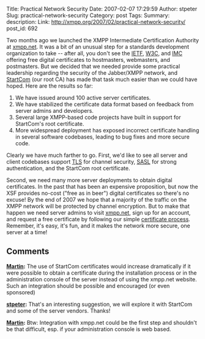 Title: Practical Network Security
Date: 2007-02-07 17:29:59
Author: stpeter
Slug: practical-network-security
Category: post
Tags: 
Summary: description:
Link: http://xmpp.org/2007/02/practical-network-security/
post_id: 692


Two months ago we launched the XMPP Intermediate Certification Authority at [xmpp.net](https://www.xmpp.net/). It was a bit of an unusual step for a standards development organization to take -- after all, you don't see the [IETF](http://www.ietf.org/), [W3C](http://www.w3.org/), and [IMC](http://www.imc.org/) offering free digital certificates to hostmasters, webmasters, and postmasters. But we decided that we needed provide some practical leadership regarding the security of the Jabber/XMPP network, and [StartCom](http://cert.startcom.org/) (our root CA) has made that task much easier than we could have hoped. Here are the results so far:

1. We have issued around 100 active server certificates.
2. We have stabilized the certificate data format based on feedback from server admins and developers.
3. Several large XMPP-based code projects have built in support for StartCom's root certificate.
4. More widespread deployment has exposed incorrect certificate handling in several software codebases, leading to bug fixes and more secure code.

Clearly we have much farther to go. First, we'd like to see all server and client codebases support [TLS](http://www.ietf.org/rfc/rfc4346.txt) for channel security, [SASL](http://www.ietf.org/rfc/rfc4422.txt) for strong authentication, and the StartCom root certificate.

Second, we need many more server deployments to obtain digital certificates. In the past that has been an expensive proposition, but now the XSF provides no-cost ("free as in beer") digital certificates so there's no excuse! By the end of 2007 we hope that a majority of the traffic on the XMPP network will be protected by channel encryption. But to make that happen we need server admins to visit [xmpp.net](https://www.xmpp.net/), sign up for an account, and request a free certificate by following our simple [certificate process](https://www.xmpp.net/certificate-process). Remember, it's easy, it's fun, and it makes the network more secure, one server at a time!

## Comments

**[Martin](#4 "2007-02-07 15:32:48"):** The use of StartCom certificates would increase dramatically if it were possible to obtain a certificate during the installation process or in the administration console of the server instead of using the xmpp.net website. Such an integration should be possible and encouraged (or even sponsored)

**[stpeter](#5 "2007-02-08 10:07:13"):** That's an interesting suggestion, we will explore it with StartCom and some of the server vendors. Thanks!

**[Martin](#6 "2007-02-09 04:07:23"):** Btw: Integration with xmpp.net could be the first step and shouldn't be that difficult, esp. if your administration console is web based.

